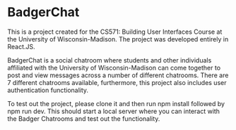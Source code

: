 # BadgerChat
This is a project created for the CS571: Building User Interfaces Course at the University of Wisconsin-Madison. 
The project was developed entirely in React.JS.

BadgerChat is a social chatroom where students and other individuals affiliated with the University of Wisconsin-Madison can come together to post and view messages across a number of different chatrooms.
There are 7 different chatrooms available, furthermore, this project also includes user authentication functionality.

To test out the project, please clone it and then run npm install followed by npm run dev. This should start a local server where you can interact with the Badger Chatrooms and test out the functionality.
